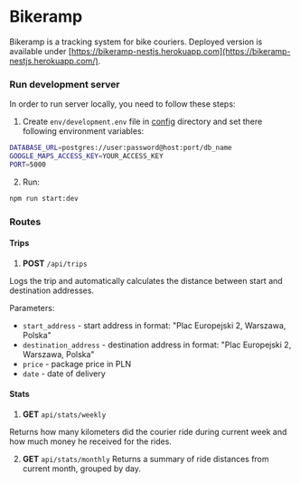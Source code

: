 # Bikeramp

Bikeramp is a tracking system for bike couriers. Deployed version is available under [https://bikeramp-nestjs.herokuapp.com](https://bikeramp-nestjs.herokuapp.com/).

### Run development server

In order to run server locally, you need to follow these steps:

1. Create `env/development.env` file in [config](https://github.com/asiaziola/bikeramp-nestjs/tree/main/config) directory and set there following environment variables:

```sh
DATABASE_URL=postgres://user:password@host:port/db_name
GOOGLE_MAPS_ACCESS_KEY=YOUR_ACCESS_KEY
PORT=5000
```

2. Run:

```sh
npm run start:dev
```

### Routes

#### Trips

1. **POST** `/api/trips`

Logs the trip and automatically calculates the distance between start and destination addresses.

Parameters:

- `start_address` - start address in format: "Plac Europejski 2, Warszawa, Polska"
- `destination_address` - destination address in format: "Plac Europejski 2, Warszawa, Polska"
- `price` - package price in PLN
- `date` - date of delivery

#### Stats

1. **GET** `api/stats/weekly`

Returns how many kilometers did the courier ride during current week and how much money he received for the rides.

2. **GET** `api/stats/monthly`
   Returns a summary of ride distances from current month, grouped by day.
